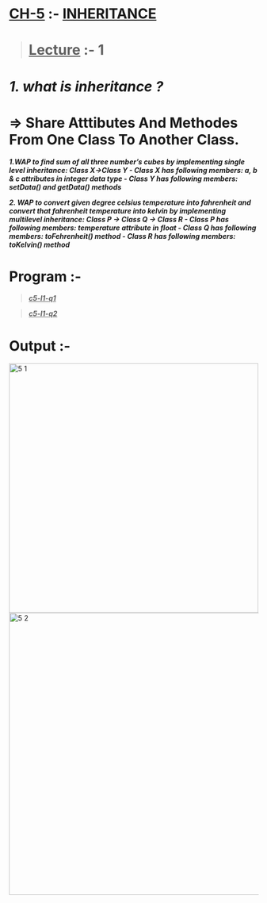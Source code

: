# <u>CH-5</u> :- <u>INHERITANCE</u>

><u>Lecture</u> :- 1
>===

***1. what is inheritance ?***
==

=> Share Atttibutes And Methodes From One Class To Another Class.
==

***1.WAP to find sum of all three number’s cubes by
implementing single level inheritance: Class X->Class Y - Class X has following members: a, b & c attributes in
integer data type - Class Y has following members: setData() and
getData() methods***

***2. WAP to convert given degree celsius temperature into
fahrenheit and convert that fahrenheit temperature
into kelvin by implementing multilevel inheritance:
Class P -> Class Q -> Class R - Class P has following members: temperature
attribute in float - Class Q has following members: toFehrenheit()
method - Class R has following members: toKelvin() method***

Program :-
===

><u>***c5-l1-q1***</u>

><u>***c5-l1-q2***</u>

# Output :-

<img width="503" alt="5 1" src="https://user-images.githubusercontent.com/114164076/209565682-9f2a16e8-e158-4711-8999-eb6a7357f21e.png">

<img width="569" alt="5 2" src="https://user-images.githubusercontent.com/114164076/209565690-79633541-165d-4b91-ab03-5656548c4adc.png">
